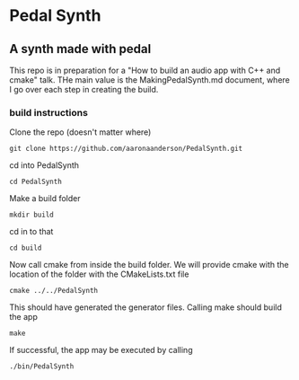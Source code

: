 # Pedal Synth
## A synth made with pedal
This repo is in preparation for a "How to build an audio app with C++ and cmake" talk. THe main value is the MakingPedalSynth.md document, where I go over each step in creating the build.

### build instructions 
Clone the repo (doesn't matter where)
```
git clone https://github.com/aaronaanderson/PedalSynth.git
```
cd into PedalSynth
```
cd PedalSynth
```
Make a build folder
```
mkdir build
```
cd in to that
```
cd build
```
Now call cmake from inside the build folder. We will provide cmake with the location of the folder with the CMakeLists.txt file
```
cmake ../../PedalSynth
```
This should have generated the generator files. Calling make should build the app
```
make
```
If successful, the app may be executed by calling
```
./bin/PedalSynth
```